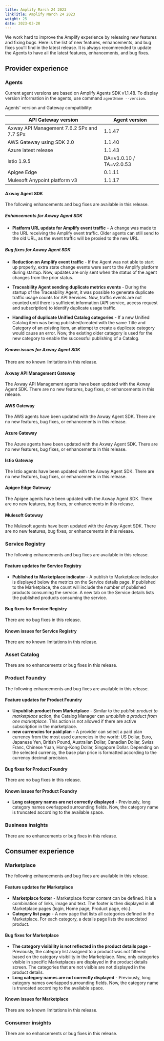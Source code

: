 ```yaml
---
title: Amplify March 24 2023
linkTitle: Amplify March 24 2023
weight: 25
date: 2023-03-20
---
```

We work hard to improve the Amplify experience by releasing new features and fixing bugs. Here is the list of new features, enhancements, and bug fixes you’ll find in the latest release.  It is always recommended to update the Agents to have all the latest features, enhancements, and bug fixes.

## Provider experience

### Agents

Current agent versions are based on Amplify Agents SDK v1.1.48. To display version information in the agents, use command `agentName --version`.

Agents' version and Gateway compatibility:

| API Gateway version                        | Agent version           |
|--------------------------------------------|-------------------------|
| Axway API Management 7.6.2 SPx and 7.7 SPx | 1.1.47                  |
| AWS Gateway using SDK 2.0                  | 1.1.40                  |
| Azure latest release                       | 1.1.43                  |
| Istio 1.9.5                                | DA=v1.0.10 / TA=v2.0.53 |
| Apigee Edge                                | 0.1.11                  |
| Mulesoft Anypoint platform v3              | 1.1.17                  |

#### Axway Agent SDK

The following enhancements and bug fixes are available in this release.

##### Enhancements for Axway Agent SDK

* **Platform URL update for Amplify event traffic** - A change was made to the URL receiving the Amplify event traffic. Older agents can still send to the old URL, as the event traffic will be proxied to the new URL.

##### Bug fixes for Axway Agent SDK

* **Reduction on Amplify event traffic** - If the Agent was not able to start up properly, extra state change events were sent to the Amplify platform during startup. Now, updates are only sent when the status of the agent changes from the prior status.

* **Traceability Agent sending duplicate metrics events** - During the startup of the Traceability Agent, it was possible to generate duplicate traffic usage counts for API Services. Now, traffic events are not counted until there is sufficient information (API service, access request and subscription) to identify duplicate usage traffic.

* **Handling of duplicate Unified Catalog categories** - If a new Unified Catalog item was being published/created with the same Title and Category of an existing item, an attempt to create a duplicate category would cause an error. Now, the existing older category is used for the new category to enable the successful publishing of a Catalog.

##### Known issues for Axway Agent SDK

There are no known limitations in this release.

#### Axway API Management Gateway

The Axway API Management agents have been updated with the Axway Agent SDK. There are no new features, bug fixes, or enhancements in this release.

#### AWS Gateway

The AWS agents have been updated with the Axway Agent SDK. There are no new features, bug fixes, or enhancements in this release.

#### Azure Gateway

The Azure agents have been updated with the Axway Agent SDK. There are no new features, bug fixes, or enhancements in this release.

#### Istio Gateway

The Istio agents have been updated with the Axway Agent SDK. There are no new features, bug fixes, or enhancements in this release.

#### Apigee Edge Gateway

The Apigee agents have been updated with the Axway Agent SDK. There are no new features, bug fixes, or enhancements in this release.

#### Mulesoft Gateway

The Mulesoft agents have been updated with the Axway Agent SDK. There are no new features, bug fixes, or enhancements in this release.

### Service Registry

The following enhancements and bug fixes are available in this release.

#### Feature updates for Service Registry

* **Published to Marketplace indicator** - A publish to Marketplace indicator is displayed below the metrics on the Service details page. If published to the Marketplace, the count will include the number of published products consuming the service.  A new tab on the Service details lists the published products consuming the service.

#### Bug fixes for Service Registry

There are no bug fixes in this release.

#### Known issues for Service Registry

There are no known limitations in this release.

### Asset Catalog

There are no enhancements or bug fixes in this release.

### Product Foundry

The following enhancements and bug fixes are available in this release.

#### Feature updates for Product Foundry

* **Unpublish product from Marketplace** - Similar to the *publish product to marketplace* action, the Catalog Manager can *unpublish a product from one marketplace*. This action is not allowed if there are active subscription in the marketplace.
* **new currencies for paid plan** - A provider can select a paid plan currency from the most used currencies in the world: US Dollar, Euro, Japanese Yen, British Pound, Australian Dollar, Canadian Dollar, Swiss Franc, Chinese Yuan, Hong-Kong Dollar, Singapore Dollar. Depending on the selected currency, the base plan price is formatted according to the currency decimal precision.

#### Bug fixes for Product Foundry

There are no bug fixes in this release.

#### Known issues for Product Foundry

* **Long category names are not correctly displayed** - Previously, long category names overlapped surrounding fields. Now, the category name is truncated according to the available space.

### Business insights

There are no enhancements or bug fixes in this release.

## Consumer experience

### Marketplace

The following enhancements and bug fixes are available in this release.

#### Feature updates for Marketplace

* **Marketplace footer** - Marketplace footer content can be defined. It is a combination of links, image and text. The footer is then displayed in all Marketplace pages (login, Home page, Product page, etc.).
* **Category list page** - A new page that lists all categories defined in the Marketplace. For each category, a details page lists the associated product.

#### Bug fixes for Marketplace

* **The category visibility is not reflected in the product details page** - Previously, the category list assigned to a product was not filtered based on the category visibility in the Marketplace. Now, only categories visible in specific Marketplaces are displayed in the product details screen. The categories that are not visible are not displayed in the product details.
* **Long category names are not correctly displayed** - Previously, long category names overlapped surrounding fields. Now, the category name is truncated according to the available space.

#### Known issues for Marketplace

There are no known limitations in this release.

### Consumer insights

There are no enhancements or bug fixes in this release.
